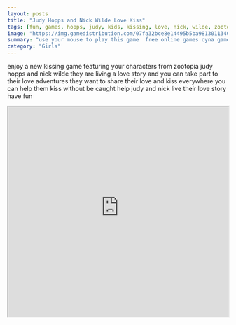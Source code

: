 ```yaml
---
layout: posts
title: "Judy Hopps and Nick Wilde Love Kiss"
tags: [fun, games, hopps, judy, kids, kissing, love, nick, wilde, zootopia, free, online, games, oyna, game, free, games, play, play, games]
image: "https://img.gamedistribution.com/07fa32bce8e14495b5ba9813011340ea.jpg"
summary: "use your mouse to play this game  free online games oyna game free games play play games"
category: "Girls"
---
```


enjoy a new kissing game featuring your characters from zootopia judy hopps and nick wilde they are living a love story and you can take part to their love adventures they want to share their love and kiss everywhere you can help them kiss without be caught help judy and nick live their love story have fun

<iframe width="100%" height="480px;" src="https://flash.gamedistribution.com?game=07fa32bce8e14495b5ba9813011340ea"></iframe>